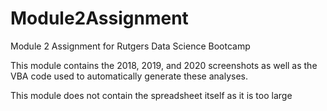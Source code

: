 # Module2Assignment
Module 2 Assignment for Rutgers Data Science Bootcamp

This module contains the 2018, 2019, and 2020 screenshots as well as the VBA code used to automatically generate these analyses.

This module does not contain the spreadsheet itself as it is too large
